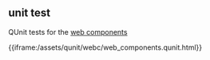 ## unit test 

QUnit tests for the [web components](/assets/qunit/webc/web_components.qunit.html)

{{iframe:/assets/qunit/webc/web_components.qunit.html}}